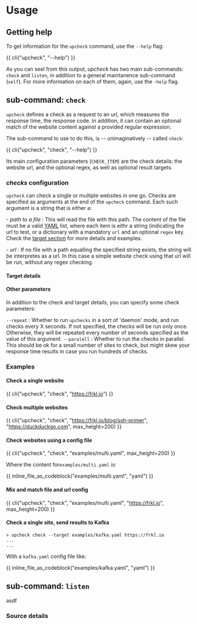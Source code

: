 # Usage

## Getting help

To get information for the `upcheck` command, use the ``--help`` flag:

{{ cli("upcheck", "--help") }}

As you can seel from this output, *upcheck* has two main sub-commands: ``check`` and ``listen``, in addition to a general maintanence sub-command (``self``). For more information on each of them, again, use the ``-help`` flag.

## sub-command: ``check``

``upcheck`` defines a check as a request to an url, which measures the response time, the response code. In addition, it can contain an optional match of the website content against a provided regular expression.

The sub-command to use to do this, is -- unimaginatively -- called ``check``:

{{ cli("upcheck", "check", "--help") }}

Its main configuration parameters (``CHECK_ITEM``) are the check details: the website url, and the optional regex, as well as optional result targets.

### *checks* configuration

``upcheck`` can check a single or multiple websites in one go. Checks are specified as arguments at the end of the ``upcheck`` command. Each such argument is a string that is either a:

*- path to a file*
:    This will read the file with this path. The content of the file must be a valid [YAML](https://yaml.org) list, where each item is eithr a string (indicating the url to test, or a dictionary with a mandatory ``url``  and an optional ``regex`` key. Check the [target section](/docs/usage/#target-details) for more details and examples.

*- url*
:    If no file with a path equalling the specified string exists, the string will be interpretes as a url. In this case a simple website check using that url will be run, without any regex checking.




#### Target details

#### Other parameters

In addition to the check and target details, you can specify some check parameters:

``--repeat``
:    Whether to run ``upchecks`` in a sort of 'daemon' mode, and run checks every X seconds. If not specified, the checks will be run only once. Otherwise, they will be repeated every number of seconds specified as the value of this argument.
``--paralell``
:    Whether to run the checks in parallel. This should be ok for a small number of sites to check, but might skew your response time results in case you run hundreds of checks.

### Examples

#### Check a single website

{{ cli("upcheck", "check", "https://frkl.io") }}

#### Check multiple websites

{{ cli("upcheck", "check", "https://frkl.io/blog/ssh-primer", "https://duckduckgo.com", max_height=200) }}

#### Check websites using a config file

{{ cli("upcheck", "check", "examples/multi.yaml", max_height=200) }}

Where the content for``examples/multi.yaml`` is:

{{ inline_file_as_codeblock("examples/multi.yaml", "yaml") }}

#### Mix and match file and url config

{{ cli("upcheck", "check", "examples/multi.yaml", "https://frkl.io", max_height=200) }}

#### Check a single site, send results to Kafka

``` console
> upcheck check --target examples/kafka.yaml https://frkl.io
...
...
```

With a ``kafka.yaml`` config file like:

{{ inline_file_as_codeblock("examples/kafka.yaml", "yaml") }}

## sub-command: ``listen``

asdf

### Source details
